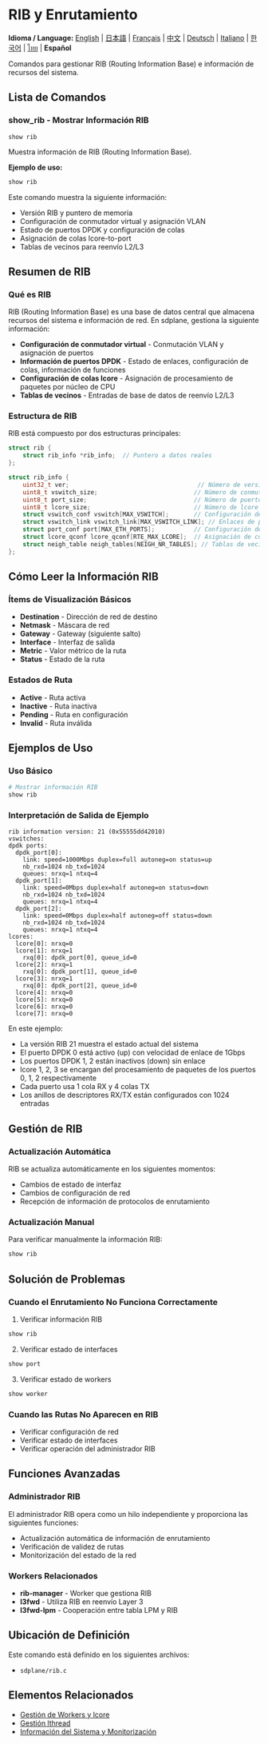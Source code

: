 # RIB y Enrutamiento

**Idioma / Language:** [English](../routing.md) | [日本語](../ja/routing.md) | [Français](../fr/routing.md) | [中文](../zh/routing.md) | [Deutsch](../de/routing.md) | [Italiano](../it/routing.md) | [한국어](../ko/routing.md) | [ไทย](../th/routing.md) | **Español**

Comandos para gestionar RIB (Routing Information Base) e información de recursos del sistema.

## Lista de Comandos

### show_rib - Mostrar Información RIB
```
show rib
```

Muestra información de RIB (Routing Information Base).

**Ejemplo de uso:**
```bash
show rib
```

Este comando muestra la siguiente información:
- Versión RIB y puntero de memoria
- Configuración de conmutador virtual y asignación VLAN
- Estado de puertos DPDK y configuración de colas
- Asignación de colas lcore-to-port
- Tablas de vecinos para reenvío L2/L3

## Resumen de RIB

### Qué es RIB
RIB (Routing Information Base) es una base de datos central que almacena recursos del sistema e información de red. En sdplane, gestiona la siguiente información:

- **Configuración de conmutador virtual** - Conmutación VLAN y asignación de puertos
- **Información de puertos DPDK** - Estado de enlaces, configuración de colas, información de funciones
- **Configuración de colas lcore** - Asignación de procesamiento de paquetes por núcleo de CPU
- **Tablas de vecinos** - Entradas de base de datos de reenvío L2/L3

### Estructura de RIB
RIB está compuesto por dos estructuras principales:

```c
struct rib {
    struct rib_info *rib_info;  // Puntero a datos reales
};

struct rib_info {
    uint32_t ver;                                    // Número de versión
    uint8_t vswitch_size;                           // Número de conmutadores virtuales
    uint8_t port_size;                              // Número de puertos DPDK
    uint8_t lcore_size;                             // Número de lcore
    struct vswitch_conf vswitch[MAX_VSWITCH];       // Configuración de conmutador virtual
    struct vswitch_link vswitch_link[MAX_VSWITCH_LINK]; // Enlaces de puertos VLAN
    struct port_conf port[MAX_ETH_PORTS];           // Configuración de puertos DPDK
    struct lcore_qconf lcore_qconf[RTE_MAX_LCORE];  // Asignación de colas lcore
    struct neigh_table neigh_tables[NEIGH_NR_TABLES]; // Tablas de vecinos/reenvío
};
```

## Cómo Leer la Información RIB

### Ítems de Visualización Básicos
- **Destination** - Dirección de red de destino
- **Netmask** - Máscara de red
- **Gateway** - Gateway (siguiente salto)
- **Interface** - Interfaz de salida
- **Metric** - Valor métrico de la ruta
- **Status** - Estado de la ruta

### Estados de Ruta
- **Active** - Ruta activa
- **Inactive** - Ruta inactiva
- **Pending** - Ruta en configuración
- **Invalid** - Ruta inválida

## Ejemplos de Uso

### Uso Básico
```bash
# Mostrar información RIB
show rib
```

### Interpretación de Salida de Ejemplo
```
rib information version: 21 (0x55555dd42010)
vswitches: 
dpdk ports: 
  dpdk_port[0]: 
    link: speed=1000Mbps duplex=full autoneg=on status=up
    nb_rxd=1024 nb_txd=1024
    queues: nrxq=1 ntxq=4
  dpdk_port[1]: 
    link: speed=0Mbps duplex=half autoneg=on status=down
    nb_rxd=1024 nb_txd=1024
    queues: nrxq=1 ntxq=4
  dpdk_port[2]: 
    link: speed=0Mbps duplex=half autoneg=off status=down
    nb_rxd=1024 nb_txd=1024
    queues: nrxq=1 ntxq=4
lcores: 
  lcore[0]: nrxq=0
  lcore[1]: nrxq=1
    rxq[0]: dpdk_port[0], queue_id=0
  lcore[2]: nrxq=1
    rxq[0]: dpdk_port[1], queue_id=0
  lcore[3]: nrxq=1
    rxq[0]: dpdk_port[2], queue_id=0
  lcore[4]: nrxq=0
  lcore[5]: nrxq=0
  lcore[6]: nrxq=0
  lcore[7]: nrxq=0
```

En este ejemplo:
- La versión RIB 21 muestra el estado actual del sistema
- El puerto DPDK 0 está activo (up) con velocidad de enlace de 1Gbps
- Los puertos DPDK 1, 2 están inactivos (down) sin enlace
- lcore 1, 2, 3 se encargan del procesamiento de paquetes de los puertos 0, 1, 2 respectivamente
- Cada puerto usa 1 cola RX y 4 colas TX
- Los anillos de descriptores RX/TX están configurados con 1024 entradas

## Gestión de RIB

### Actualización Automática
RIB se actualiza automáticamente en los siguientes momentos:
- Cambios de estado de interfaz
- Cambios de configuración de red
- Recepción de información de protocolos de enrutamiento

### Actualización Manual
Para verificar manualmente la información RIB:
```bash
show rib
```

## Solución de Problemas

### Cuando el Enrutamiento No Funciona Correctamente
1. Verificar información RIB
```bash
show rib
```

2. Verificar estado de interfaces
```bash
show port
```

3. Verificar estado de workers
```bash
show worker
```

### Cuando las Rutas No Aparecen en RIB
- Verificar configuración de red
- Verificar estado de interfaces
- Verificar operación del administrador RIB

## Funciones Avanzadas

### Administrador RIB
El administrador RIB opera como un hilo independiente y proporciona las siguientes funciones:
- Actualización automática de información de enrutamiento
- Verificación de validez de rutas
- Monitorización del estado de la red

### Workers Relacionados
- **rib-manager** - Worker que gestiona RIB
- **l3fwd** - Utiliza RIB en reenvío Layer 3
- **l3fwd-lpm** - Cooperación entre tabla LPM y RIB

## Ubicación de Definición

Este comando está definido en los siguientes archivos:
- `sdplane/rib.c`

## Elementos Relacionados

- [Gestión de Workers y lcore](worker-lcore-thread-management.md)
- [Gestión lthread](lthread-management.md)
- [Información del Sistema y Monitorización](system-monitoring.md)
